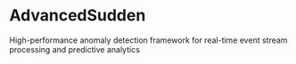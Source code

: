 # AdvancedSudden
High-performance anomaly detection framework for real-time event stream processing and predictive analytics
